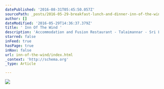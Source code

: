```yaml
---
datePublished: '2016-08-31T05:45:50.057Z'
sourcePath: _posts/2016-05-29-breakfast-lunch-and-dinner-inn-of-the-wind-talaimanna.md
author: []
dateModified: '2016-05-29T14:36:37.379Z'
title: ' Inn Of The Wind '
description: 'Accommodation and Fusion Restaurant - Talaimannar - Sri Lanka '
starred: false
inFeed: true
hasPage: true
inNav: false
url: inn-of-the-wind/index.html
_context: 'http://schema.org'
_type: Article

---
```

![](https://the-grid-user-content.s3-us-west-2.amazonaws.com/839f457f-4b50-4351-828c-e10703ba71d5.jpg)